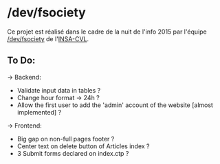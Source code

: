 # /dev/fsociety

Ce projet est réalisé dans le cadre de la nuit de l'info 2015 par l'équipe [/dev/fsociety](http://nuit-info.insa-cvl.fr/fsociety) de l'[INSA-CVL](http://www.insa-centrevaldeloire.fr).

## To Do:


-> Backend:

* Validate input data in tables ?
* Change hour format -> 24h ?
* Allow the first user to add the 'admin' account of the website [almost implemented] ?

-> Frontend:

* Big gap on non-full pages footer ?
* Center text on delete button of Articles index ?
* 3 Submit forms declared on index.ctp ?